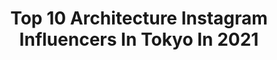 ---
title: Top 10 Architecture Instagram Influencers In Tokyo In 2021
description: >-
  Find top architecture Instagram influencers in Tokyo in 2021. Most popular hashtags: #tokyo #japan #architecture #night.
platform: Instagram
hits: 31
text_top: See the best Instagram profiles on inBeat.
text_bottom: Our platform aggregates 31 Instagram influencers like this in Tokyo, Japan for you to collaborate.
profiles:
  - username: "bobtakespics"
    fullname: >-
      BobTakesPics
    bio: >-
      iPhone-only photographer, instructor & learner. My time is divided between Japan (日本) and California. All photos taken by me 😊 YouTube@BobTakesPics
    location: "Japan"
    followers: 6803
    engagement: 1504
    commentsToLikes: 0.103096
    id: ck0twg2zvf7vr0i191p7gxrb8
    verified: false
    hashtags: "#aspfeatures, #mobile, #california, #art"
  - username: "ydm316"
    fullname: >-
      M Y
    bio: >-
      - 𝒂 𝒍𝒊𝒕𝒕𝒍𝒆 𝒃𝒊𝒕 𝒐𝒇 𝒎𝒚 𝒍𝒊𝒇𝒆 - - 𝒇𝒓𝒐𝒎 𝒕𝒐𝒌𝒚𝒐 𝒘𝒊𝒛 𝒍𝒖𝒗.｡.:*♡ - 🇫🇯🇺🇲x5🇵🇼🇮🇹🇻🇦🇰🇭x2🇹🇭x3🇮🇩🇭🇰x2🇲🇴x2🇹🇷🇷🇴🇨🇳🇨🇿🇭🇺🇦🇹🇩🇪🇫🇷x2🇲🇨🇧🇪x2🇬🇧🇪🇸🇸🇬🇦🇪🇵🇭🇦🇺🇹🇼🇻🇳…etc
    location: "Japan"
    followers: 4437
    engagement: 2218
    commentsToLikes: 0.019060
    id: ck6ugigje37jf0j71i1j4215e
    verified: false
    hashtags: "#911, #quiz, #porsche, #carporn"
  - username: "kt.pics"
    fullname: >-
      Koukichi Takahashi
    bio: >-
      ◆展示歴 SXSW2019/BerlinWebWeek/TravelFestival他 ◆StockPhotos on EyeEm/GettyImages 🔎「koukichi」 📩Shoot/Edit/ProductReview/ SNS最新情報など配信垢▶︎ @koukichi_t
    location: "Japan"
    followers: 4302
    engagement: 529
    commentsToLikes: 0.010278
    id: ck6tkhblf4pb40j71iue0puf0
    verified: false
    hashtags: "#photosfromnightcity, #tonekillers, #eyeem, #loves"
  - username: "zurkzenemix_a"
    fullname: >-
      ❌ᴀʟᴀɴ ᴊɪᴍÉɴᴇᴢ アラン ヒメネス ❌
    bio: >-
      • ᴛᴏᴋʏᴏ ʙᴀsᴇᴅ 🇲🇽 • sᴇʟғ-ᴛᴀᴜɢʜᴛ ᴘʜᴏᴛᴏɢʀᴀᴘʜᴇʀ • ᴅɪᴠᴇʀsɪғɪᴇᴅ ᴄᴏɴᴛᴇɴᴛ • ᴅᴍ ғᴏʀ sʜᴏᴏᴛs • ᴛᴇᴀᴍ @latamambassadors • ᴀʟᴛ. ᴘʀᴏᴊᴇᴄᴛ @ajcdistortedproject
    location: "Japan"
    followers: 4706
    engagement: 996
    commentsToLikes: 0.248065
    id: ck5c33xppyk7f0i112y7umahq
    verified: false
    hashtags: "#ptk, #ccbtravels, #darkmobs, #urbanaisle"
  - username: "benrich__"
    fullname: >-
      Ben Richards 📍Tokyo
    bio: >-
      🇯🇵 Stories from Japan and beyond 📸 Travel | Architecture | Blogs 📍 Based in Tokyo 👇🏻 Print shop now open!
    location: "Japan"
    followers: 7022
    engagement: 906
    commentsToLikes: 0.030498
    id: ck6uaj6ul3v1t0j71gwgyi3u4
    verified: false
    hashtags: "#suitcasetravels, #worldmentalhealthday"
  - username: "keijiashizawadesign"
    fullname: >-
      KEIJI ASHIZAWA DESIGN
    bio: >-
      Architecture and design studio in Tokyo Founded by @keijiashizawa @ishinomakilab founder #keijiashizawadesign
    location: "Japan"
    followers: 19056
    engagement: 351
    commentsToLikes: 0.009192
    id: ck15u0rnfkuyc0i19nqju1aey
    verified: false
    hashtags: "#karimokucasestudy, #livingroom, #interiorproject, #japanesearchitecture"
  - username: "redtank2013"
    fullname: >-
      yumi🐤🐦🐧
    bio: >-
      Love Art,Architecture,Photo,Travel,Cat,Cafe,Museum. Tokyo⇒Nagoya City, Aichi,Japan.
    location: "Japan"
    followers: 5123
    engagement: 648
    commentsToLikes: 0.003617
    id: ckapbnv9a0mlc0i78cqvbqpx3
    verified: false
    hashtags: "#kyoto, #museum, #toyota, #art"
  - username: "harutin2"
    fullname: >-
      Harumi
    bio: >-
      Tokyo  iPhone only #monochrome #minimal #shadows #architecture
    location: "Japan"
    followers: 40554
    engagement: 291
    commentsToLikes: 0.072090
    id: ck5bxkasnnw450i11it7labru
    verified: false
    hashtags: "#shotoniphone, #tg, #shoton, #stayhome"
  - username: "tokyoscape"
    fullname: >-
      TokyoScape
    bio: >-
      Tokyo photo update 📸 for you. The Photo-walk is currently closed. 360° 👉@tokyoscape360
    location: "Japan"
    followers: 14246
    engagement: 790
    commentsToLikes: 0.042081
    id: ck5c9aw0mb3vd0i115mjcg8ho
    verified: false
    hashtags: "#visualauthority, #citylimitless, #lg, #city"
  - username: "01hi_ji21"
    fullname: >-
      ヒ ジ ( ＨＩＪＩ) / Tokyo 🇯🇵
    bio: >-
      📍　Tokyo , Japan (21) 📩　Collab,Work,Purchase & Tourist ☞ DM 📸　street,nature,architecture,portrait Mod: @focusjp_ / #focusjp
    location: "Japan"
    followers: 12100
    engagement: 2987
    commentsToLikes: 0.015780
    id: ck9wd5doje4v70j78qwmivqqi
    verified: false
    hashtags: ""
---
